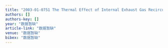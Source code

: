 ```yaml
---
title: "2003-01-0751 The Thermal Effect of Internal Exhaust Gas Recirculation on Controlled Auto Ignition"
authors: []
authors-key: []
year: "数据暂缺"
article-link: "数据暂缺"
venue: "数据暂缺"
bibex: "数据暂缺"
---
```

